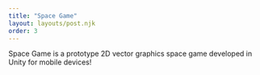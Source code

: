 ```yaml
---
title: "Space Game"
layout: layouts/post.njk
order: 3
---
```


Space Game is a prototype 2D vector graphics space game developed in Unity for mobile devices!
